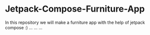 # Jetpack-Compose-Furniture-App

In this repository we will make a furniture app with the help of jetpack compose :)
...
...
...
